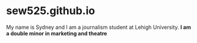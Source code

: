 # sew525.github.io
My name is Sydney and I am a journalism student at Lehigh University.
**I am a double minor in marketing and theatre**
